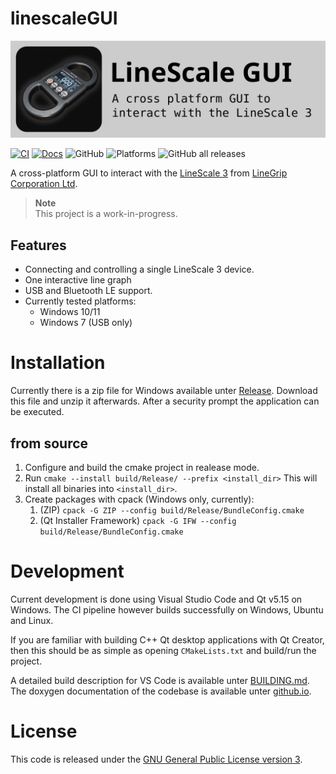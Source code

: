 # linescaleGUI
![Banner](assets/logo/banner.svg)

[![CI](https://github.com/linescaleGUI/linescaleGUI/actions/workflows/ci.yml/badge.svg)](https://github.com/linescaleGUI/linescaleGUI/actions/workflows/ci.yml)
[![Docs](https://github.com/linescaleGUI/linescaleGUI/actions/workflows/documentation.yml/badge.svg)](https://github.com/linescaleGUI/linescaleGUI/actions/workflows/documentation.yml)
![GitHub](https://img.shields.io/github/license/linescaleGUI/linescaleGUI?color=success)
![Platforms](https://img.shields.io/badge/platforms-win7%20%7C%20win10-lightgrey)
![GitHub all releases](https://img.shields.io/github/downloads/linescaleGUI/linescaleGUI/total?color=lightgrey)

A cross-platform GUI to interact with the [LineScale 3](https://www.linegrip.com/linescale-3/) from [LineGrip Corporation Ltd](https://www.linegrip.com/).

> **Note**  
> This project is a work-in-progress.

## Features
- Connecting and controlling a single LineScale 3 device.
- One interactive line graph
- USB and Bluetooth LE support.
- Currently tested platforms:
    - Windows 10/11
    - Windows 7 (USB only)

# Installation
Currently there is a zip file for Windows available unter [Release](https://github.com/linescaleGUI/linescaleGUI/releases).
Download this file and unzip it afterwards.
After a security prompt the application can be executed.

## from source

1. Configure and build the cmake project in realease mode.
2. Run `cmake --install build/Release/ --prefix <install_dir>`
    This will install all binaries into `<install_dir>`.
3. Create packages with cpack (Windows only, currently):
    1. (ZIP) `cpack -G ZIP --config build/Release/BundleConfig.cmake`
    2. (Qt Installer Framework) `cpack -G IFW --config build/Release/BundleConfig.cmake`

# Development
Current development is done using Visual Studio Code and Qt v5.15 on Windows.
The CI pipeline however builds successfully on Windows, Ubuntu and Linux.

If you are familiar with building C++ Qt desktop applications with Qt Creator, then this should be as simple as opening `CMakeLists.txt` and build/run the project.

A detailed build description for VS Code is available unter [BUILDING.md](BUILDING.md). The doxygen documentation of the codebase is available unter [github.io](https://linescaleGUI.github.io/linescaleGUI/doxygen).

# License
This code is released under the [GNU General Public License version 3](http://www.gnu.org/licenses/gpl-3.0.txt).
